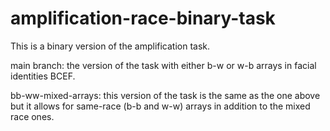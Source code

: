 # amplification-race-binary-task
This is a binary version of the amplification task.  

main branch: the version of the task with either b-w or w-b arrays in facial identities BCEF.

bb-ww-mixed-arrays: this version of the task is the same as the one above but it allows for same-race (b-b and w-w) arrays in addition to the mixed race ones.
